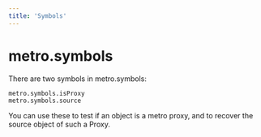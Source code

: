 ```yaml
---
title: 'Symbols'
---
```

# metro.symbols

There are two symbols in metro.symbols:

```
metro.symbols.isProxy
metro.symbols.source
```

You can use these to test if an object is a metro proxy, and to recover the source object of such a Proxy.

